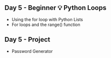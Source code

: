 ## Day 5 - Beginner 💡 Python Loops
- Using the for loop with Python Lists
- For loops and the range() function
## Day 5 - Project
- Password Generator
